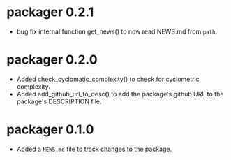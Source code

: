 # packager 0.2.1

* bug fix internal function get\_news() to now read NEWS.md from `path`.

# packager 0.2.0

* Added check\_cyclomatic\_complexity() to check for cyclometric complexity.
* Added add\_github\_url\_to\_desc() to add the package's github URL to the package's
  DESCRIPTION file.

# packager 0.1.0

* Added a `NEWS.md` file to track changes to the package.

